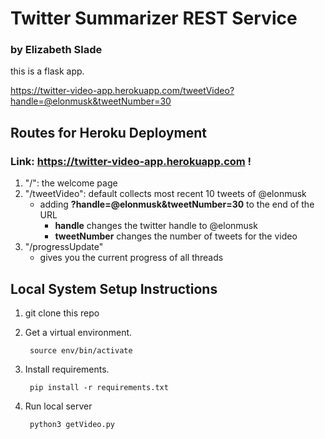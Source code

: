 # Twitter Summarizer REST Service 
### by Elizabeth Slade

this is a flask app.

https://twitter-video-app.herokuapp.com/tweetVideo?handle=@elonmusk&tweetNumber=30

## Routes for Heroku Deployment
### Link: https://twitter-video-app.herokuapp.com !


1. "/": the welcome page
2. "/tweetVideo": default collects most recent 10 tweets of @elonmusk
    - adding **?handle=@elonmusk&tweetNumber=30** to the end of the URL 
        - **handle** changes the twitter handle to @elonmusk
        - **tweetNumber** changes the number of tweets for the video
3. "/progressUpdate"
    - gives you the current progress of all threads



## Local System Setup Instructions
1. git clone this repo
2. Get a virtual environment.
        
        source env/bin/activate
        
3. Install requirements. 
        
        pip install -r requirements.txt 
        
4. Run local server
       
        python3 getVideo.py 

